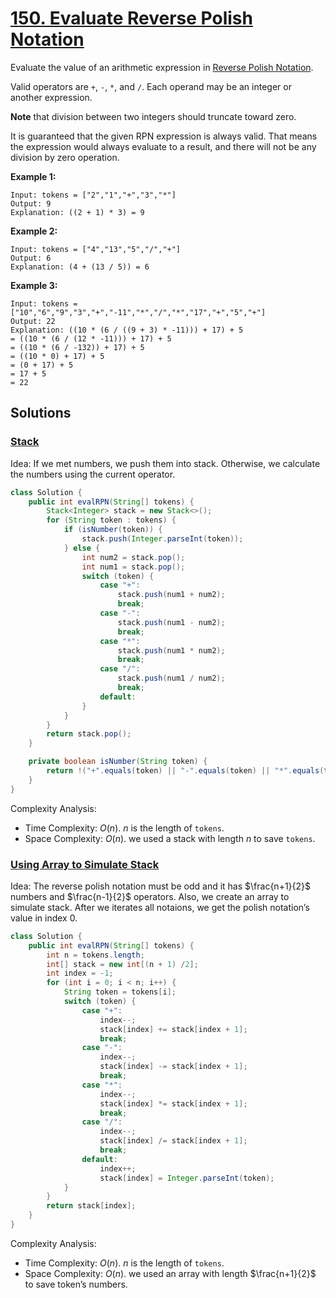 # [150. Evaluate Reverse Polish Notation](https://leetcode.com/problems/evaluate-reverse-polish-notation/)

Evaluate the value of an arithmetic expression in [Reverse Polish Notation](http://en.wikipedia.org/wiki/Reverse_Polish_notation).

Valid operators are `+`, `-`, `*`, and `/`. Each operand may be an integer or another expression.

**Note** that division between two integers should truncate toward zero.

It is guaranteed that the given RPN expression is always valid. That means the expression would always evaluate to a result, and there will not be any division by zero operation.

**Example 1:**

```
Input: tokens = ["2","1","+","3","*"]
Output: 9
Explanation: ((2 + 1) * 3) = 9
```

**Example 2:**

```
Input: tokens = ["4","13","5","/","+"]
Output: 6
Explanation: (4 + (13 / 5)) = 6
```

**Example 3:**

```
Input: tokens = ["10","6","9","3","+","-11","*","/","*","17","+","5","+"]
Output: 22
Explanation: ((10 * (6 / ((9 + 3) * -11))) + 17) + 5
= ((10 * (6 / (12 * -11))) + 17) + 5
= ((10 * (6 / -132)) + 17) + 5
= ((10 * 0) + 17) + 5
= (0 + 17) + 5
= 17 + 5
= 22
```

## Solutions
### [Stack](EvaluateReversePolishNotation.java)

Idea: If we met numbers, we push them into stack. Otherwise, we calculate the numbers using the current operator.

```java
class Solution {
    public int evalRPN(String[] tokens) {
        Stack<Integer> stack = new Stack<>();
        for (String token : tokens) {
            if (isNumber(token)) {
                stack.push(Integer.parseInt(token));
            } else {
                int num2 = stack.pop();
                int num1 = stack.pop();
                switch (token) {
                    case "+":
                        stack.push(num1 + num2);
                        break;
                    case "-":
                        stack.push(num1 - num2);
                        break;
                    case "*":
                        stack.push(num1 * num2);
                        break;
                    case "/":
                        stack.push(num1 / num2);
                        break;
                    default:
                }
            }
        }
        return stack.pop();
    }

    private boolean isNumber(String token) {
        return !("+".equals(token) || "-".equals(token) || "*".equals(token) || "/".equals(token));
    }
}
```

Complexity Analysis:

- Time Complexity: $O(n)$. $n$ is the length of `tokens`.
- Space Complexity: $O(n)$. we used a stack with length $n$ to save `tokens`.

### [Using Array to Simulate Stack](EvaluateReversePolishNotation2.java)

Idea: The reverse polish notation must be odd and it has $\frac{n+1}{2}$ numbers and $\frac{n-1}{2}$ operators. Also, we create an array to simulate stack. After we iterates all notaions, we get the polish notation’s value in index 0.

```java
class Solution {
    public int evalRPN(String[] tokens) {
        int n = tokens.length;
        int[] stack = new int[(n + 1) /2];
        int index = -1;
        for (int i = 0; i < n; i++) {
            String token = tokens[i];
            switch (token) {
                case "+":
                    index--;
                    stack[index] += stack[index + 1];
                    break;
                case "-":
                    index--;
                    stack[index] -= stack[index + 1];
                    break;
                case "*":
                    index--;
                    stack[index] *= stack[index + 1];
                    break;
                case "/":
                    index--;
                    stack[index] /= stack[index + 1];
                    break;
                default:
                    index++;
                    stack[index] = Integer.parseInt(token);
            }
        }
        return stack[index];
    }
}
```

Complexity Analysis:

- Time Complexity: $O(n)$. $n$ is the length of `tokens`.
- Space Complexity: $O(n)$. we used an array with length $\frac{n+1}{2}$ to save token’s numbers.
